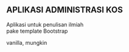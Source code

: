 ## APLIKASI ADMINISTRASI KOS

Aplikasi untuk penulisan ilmiah<br />
pake template Bootstrap 

vanilla, mungkin
